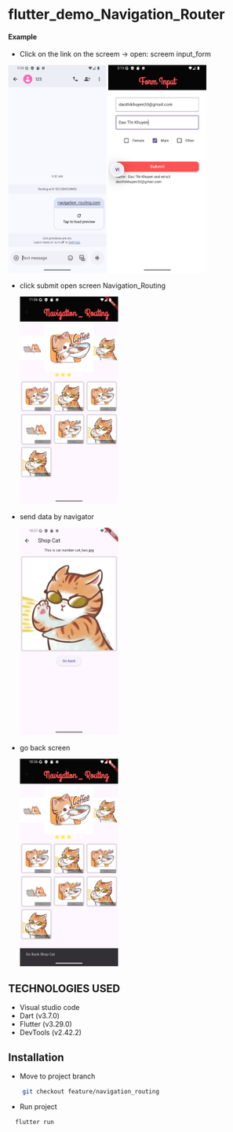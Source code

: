# flutter_demo_Navigation_Router
  
#### Example 

- Click on the link on the screem -> open: screem input_form

<img src="./assets/images_readme/pic10.png" width="200"/> <img src="./assets/images_readme/pic2.png" width="200"/>  
- click submit open screen Navigation_Routing
  
  <img src="./assets/images_readme/pic13.png" width="200"/>  

- send data by navigator
  
  <img src="./assets/images_readme/pic12.png" width="200"/> 

- go back screen

  <img src="./assets/images_readme/pic11.png" width="200"/>   


## TECHNOLOGIES USED
- Visual studio code
- Dart (v3.7.0)
- Flutter (v3.29.0)
- DevTools (v2.42.2)

## Installation
- Move to project branch
```bash
    git checkout feature/navigation_routing
```
- Run project
```bash
  flutter run
```